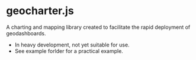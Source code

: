 geocharter.js
===============

A charting and mapping library created to facilitate the rapid deployment of geodashboards.

* In heavy development, not yet suitable for use.
* See example forlder for a practical example.
